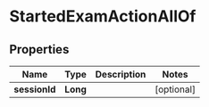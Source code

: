 

# StartedExamActionAllOf


## Properties

| Name | Type | Description | Notes |
|------------ | ------------- | ------------- | -------------|
|**sessionId** | **Long** |  |  [optional] |



